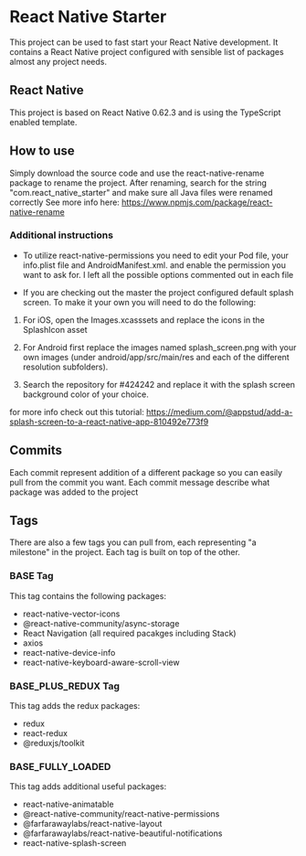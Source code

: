 # React Native Starter

This project can be used to fast start your React Native development. It contains a React Native project configured with sensible list of packages almost any project needs.

## React Native

This project is based on React Native 0.62.3 and is using the TypeScript enabled template.

## How to use

Simply download the source code and use the react-native-rename package to rename the project. After renaming, search for the string "com.react_native_starter" and make sure all Java files were renamed correctly
See more info here: https://www.npmjs.com/package/react-native-rename

### Additional instructions

- To utilize react-native-permissions you need to edit your Pod file, your info.plist file and AndroidManifest.xml. and enable the permission you want to ask for. I left all the possible options commented out in each file

- If you are checking out the master the project configured default splash screen. To make it your own you will need to do the following:

1. For iOS, open the Images.xcasssets and replace the icons in the SplashIcon asset

2. For Android first replace the images named splash_screen.png with your own images (under android/app/src/main/res and each of the different resolution subfolders).

3. Search the repository for #424242 and replace it with the splash screen background color of your choice.

for more info check out this tutorial: https://medium.com/@appstud/add-a-splash-screen-to-a-react-native-app-810492e773f9

## Commits

Each commit represent addition of a different package so you can easily pull from the commit you want. Each commit message describe what package was added to the project

## Tags

There are also a few tags you can pull from, each representing "a milestone" in the project. Each tag is built on top of the other.

### BASE Tag

This tag contains the following packages:

- react-native-vector-icons
- @react-native-community/async-storage
- React Navigation (all required pacakges including Stack)
- axios
- react-native-device-info
- react-native-keyboard-aware-scroll-view

### BASE_PLUS_REDUX Tag

This tag adds the redux packages:

- redux
- react-redux
- @reduxjs/toolkit

### BASE_FULLY_LOADED

This tag adds additional useful packages:

- react-native-animatable
- @react-native-community/react-native-permissions
- @farfarawaylabs/react-native-layout
- @farfarawaylabs/react-native-beautiful-notifications
- react-native-splash-screen
